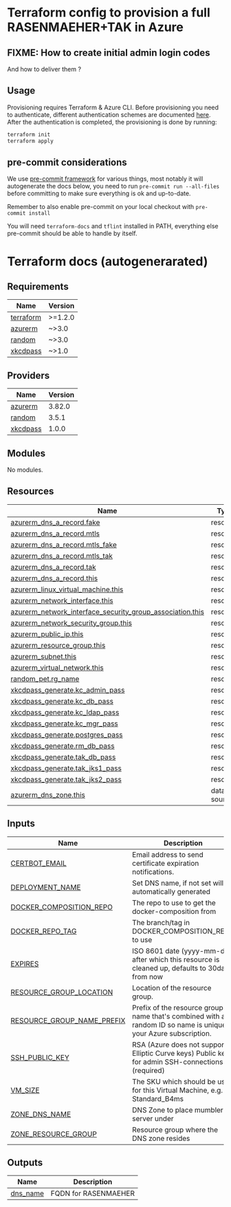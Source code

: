 # Terraform config to provision a full RASENMAEHER+TAK in Azure

## FIXME: How to create initial admin login codes

And how to deliver them ?

## Usage
Provisioning requires Terraform & Azure CLI. Before provisioning you need to
authenticate, different authentication schemes are documented [here](https://learn.microsoft.com/en-us/azure/developer/terraform/get-started-windows-bash?tabs=bash#5-authenticate-terraform-to-azure).
After the authentication is completed, the provisioning is done by running:

```bash
terraform init
terraform apply
```


## pre-commit considerations

We use [pre-commit framework][pc] for various things, most notably it will autogenerate
the docs below, you need to run `pre-commit run --all-files` before committing to
make sure everything is ok and up-to-date.

Remember to also enable pre-commit on your local checkout with `pre-commit install`

You will need `terraform-docs` and `tflint` installed in PATH, everything else pre-commit
should be able to handle by itself.

[pc]: https://pre-commit.com/#install

# Terraform docs (autogenerarated)
<!-- BEGINNING OF PRE-COMMIT-TERRAFORM DOCS HOOK -->
## Requirements

| Name | Version |
|------|---------|
| <a name="requirement_terraform"></a> [terraform](#requirement\_terraform) | >=1.2.0 |
| <a name="requirement_azurerm"></a> [azurerm](#requirement\_azurerm) | ~>3.0 |
| <a name="requirement_random"></a> [random](#requirement\_random) | ~>3.0 |
| <a name="requirement_xkcdpass"></a> [xkcdpass](#requirement\_xkcdpass) | ~>1.0 |

## Providers

| Name | Version |
|------|---------|
| <a name="provider_azurerm"></a> [azurerm](#provider\_azurerm) | 3.82.0 |
| <a name="provider_random"></a> [random](#provider\_random) | 3.5.1 |
| <a name="provider_xkcdpass"></a> [xkcdpass](#provider\_xkcdpass) | 1.0.0 |

## Modules

No modules.

## Resources

| Name | Type |
|------|------|
| [azurerm_dns_a_record.fake](https://registry.terraform.io/providers/hashicorp/azurerm/latest/docs/resources/dns_a_record) | resource |
| [azurerm_dns_a_record.mtls](https://registry.terraform.io/providers/hashicorp/azurerm/latest/docs/resources/dns_a_record) | resource |
| [azurerm_dns_a_record.mtls_fake](https://registry.terraform.io/providers/hashicorp/azurerm/latest/docs/resources/dns_a_record) | resource |
| [azurerm_dns_a_record.mtls_tak](https://registry.terraform.io/providers/hashicorp/azurerm/latest/docs/resources/dns_a_record) | resource |
| [azurerm_dns_a_record.tak](https://registry.terraform.io/providers/hashicorp/azurerm/latest/docs/resources/dns_a_record) | resource |
| [azurerm_dns_a_record.this](https://registry.terraform.io/providers/hashicorp/azurerm/latest/docs/resources/dns_a_record) | resource |
| [azurerm_linux_virtual_machine.this](https://registry.terraform.io/providers/hashicorp/azurerm/latest/docs/resources/linux_virtual_machine) | resource |
| [azurerm_network_interface.this](https://registry.terraform.io/providers/hashicorp/azurerm/latest/docs/resources/network_interface) | resource |
| [azurerm_network_interface_security_group_association.this](https://registry.terraform.io/providers/hashicorp/azurerm/latest/docs/resources/network_interface_security_group_association) | resource |
| [azurerm_network_security_group.this](https://registry.terraform.io/providers/hashicorp/azurerm/latest/docs/resources/network_security_group) | resource |
| [azurerm_public_ip.this](https://registry.terraform.io/providers/hashicorp/azurerm/latest/docs/resources/public_ip) | resource |
| [azurerm_resource_group.this](https://registry.terraform.io/providers/hashicorp/azurerm/latest/docs/resources/resource_group) | resource |
| [azurerm_subnet.this](https://registry.terraform.io/providers/hashicorp/azurerm/latest/docs/resources/subnet) | resource |
| [azurerm_virtual_network.this](https://registry.terraform.io/providers/hashicorp/azurerm/latest/docs/resources/virtual_network) | resource |
| [random_pet.rg_name](https://registry.terraform.io/providers/hashicorp/random/latest/docs/resources/pet) | resource |
| [xkcdpass_generate.kc_admin_pass](https://registry.terraform.io/providers/advian-oss/xkcdpass/latest/docs/resources/generate) | resource |
| [xkcdpass_generate.kc_db_pass](https://registry.terraform.io/providers/advian-oss/xkcdpass/latest/docs/resources/generate) | resource |
| [xkcdpass_generate.kc_ldap_pass](https://registry.terraform.io/providers/advian-oss/xkcdpass/latest/docs/resources/generate) | resource |
| [xkcdpass_generate.kc_mgr_pass](https://registry.terraform.io/providers/advian-oss/xkcdpass/latest/docs/resources/generate) | resource |
| [xkcdpass_generate.postgres_pass](https://registry.terraform.io/providers/advian-oss/xkcdpass/latest/docs/resources/generate) | resource |
| [xkcdpass_generate.rm_db_pass](https://registry.terraform.io/providers/advian-oss/xkcdpass/latest/docs/resources/generate) | resource |
| [xkcdpass_generate.tak_db_pass](https://registry.terraform.io/providers/advian-oss/xkcdpass/latest/docs/resources/generate) | resource |
| [xkcdpass_generate.tak_jks1_pass](https://registry.terraform.io/providers/advian-oss/xkcdpass/latest/docs/resources/generate) | resource |
| [xkcdpass_generate.tak_jks2_pass](https://registry.terraform.io/providers/advian-oss/xkcdpass/latest/docs/resources/generate) | resource |
| [azurerm_dns_zone.this](https://registry.terraform.io/providers/hashicorp/azurerm/latest/docs/data-sources/dns_zone) | data source |

## Inputs

| Name | Description | Type | Default | Required |
|------|-------------|------|---------|:--------:|
| <a name="input_CERTBOT_EMAIL"></a> [CERTBOT\_EMAIL](#input\_CERTBOT\_EMAIL) | Email address to send certificate expiration notifications. | `string` | `"benjam.gronmark_arkiproj@hotmail.com"` | no |
| <a name="input_DEPLOYMENT_NAME"></a> [DEPLOYMENT\_NAME](#input\_DEPLOYMENT\_NAME) | Set DNS name, if not set will be automatically generated | `string` | `null` | no |
| <a name="input_DOCKER_COMPOSITION_REPO"></a> [DOCKER\_COMPOSITION\_REPO](#input\_DOCKER\_COMPOSITION\_REPO) | The repo to use to get the docker-composition from | `string` | `"https://github.com/pvarki/docker-rasenmaeher-integration.git"` | no |
| <a name="input_DOCKER_REPO_TAG"></a> [DOCKER\_REPO\_TAG](#input\_DOCKER\_REPO\_TAG) | The branch/tag in DOCKER\_COMPOSITION\_REPO to use | `string` | `"1.0.0"` | no |
| <a name="input_EXPIRES"></a> [EXPIRES](#input\_EXPIRES) | ISO 8601 date (yyyy-mm-dd) after which this resource is cleaned up, defaults to 30days from now | `string` | `null` | no |
| <a name="input_RESOURCE_GROUP_LOCATION"></a> [RESOURCE\_GROUP\_LOCATION](#input\_RESOURCE\_GROUP\_LOCATION) | Location of the resource group. | `string` | `"northeurope"` | no |
| <a name="input_RESOURCE_GROUP_NAME_PREFIX"></a> [RESOURCE\_GROUP\_NAME\_PREFIX](#input\_RESOURCE\_GROUP\_NAME\_PREFIX) | Prefix of the resource group name that's combined with a random ID so name is unique in your Azure subscription. | `string` | `"rg-miniwerk"` | no |
| <a name="input_SSH_PUBLIC_KEY"></a> [SSH\_PUBLIC\_KEY](#input\_SSH\_PUBLIC\_KEY) | RSA (Azure does not support Elliptic Curve keys) Public key for admin SSH-connections (required) | `string` | n/a | yes |
| <a name="input_VM_SIZE"></a> [VM\_SIZE](#input\_VM\_SIZE) | The SKU which should be used for this Virtual Machine, e.g. Standard\_B4ms | `string` | `"Standard_B4ms"` | no |
| <a name="input_ZONE_DNS_NAME"></a> [ZONE\_DNS\_NAME](#input\_ZONE\_DNS\_NAME) | DNS Zone to place mumbler server under | `string` | `"pvarki.fi"` | no |
| <a name="input_ZONE_RESOURCE_GROUP"></a> [ZONE\_RESOURCE\_GROUP](#input\_ZONE\_RESOURCE\_GROUP) | Resource group where the DNS zone resides | `string` | `"FDF-PVARKI-common"` | no |

## Outputs

| Name | Description |
|------|-------------|
| <a name="output_dns_name"></a> [dns\_name](#output\_dns\_name) | FQDN for RASENMAEHER |
<!-- END OF PRE-COMMIT-TERRAFORM DOCS HOOK -->
